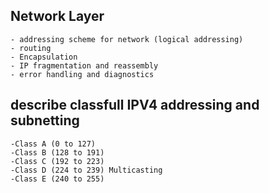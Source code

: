 ## Network Layer 
    - addressing scheme for network (logical addressing)
    - routing 
    - Encapsulation
    - IP fragmentation and reassembly
    - error handling and diagnostics

## describe classfull IPV4 addressing and subnetting 

    -Class A (0 to 127)
    -Class B (128 to 191)
    -Class C (192 to 223)
    -Class D (224 to 239) Multicasting
    -Class E (240 to 255)
    
